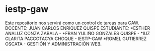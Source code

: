 # iestp-gaw
Este repositorio nos servirá como un control de tareas para GAW.
DOCENTE: JUAN CARLOS ENRIQUEZ QUISPE
ESTUDIANTE: *ESTHER ANALUZ CONZA ZABALA - 
            *FRAN YULIÑO GONZALES QUISPE -
            *lUZ CLARITA PACCOTACYA CHOQUE - IESTP-GAW
            *ROMEL GUTIERREZ OSCATA - GESTIÓN Y ADMINISTRACIÓN WEB.


